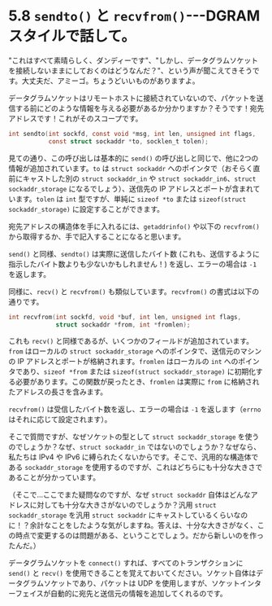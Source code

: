 # 5.8 `sendto()` と `recvfrom()`---DGRAM スタイルで話して。

"これはすべて素晴らしく、ダンディーです"、"しかし、データグラムソケットを接続しないままにしておくのはどうなんだ？"、という声が聞こえてきそうです。大丈夫だ、アミーゴ。ちょうどいいものがありますよ。

データグラムソケットはリモートホストに接続されていないので、パケットを送信する前にどのような情報を与える必要があるか分かりますか？そうです！宛先アドレスです！これがそのスコープです。

```c
int sendto(int sockfd, const void *msg, int len, unsigned int flags,
           const struct sockaddr *to, socklen_t tolen);
```

見ての通り、この呼び出しは基本的に `send()` の呼び出しと同じで、他に2つの情報が追加されています。`to` は `struct sockaddr` へのポインタで（おそらく直前にキャストした別の `struct sockaddr_in` や `struct sockaddr_in6`、`struct sockaddr_storage` になるでしょう）、送信先の IP アドレスとポートが含まれています。`tolen` は `int` 型ですが、単純に `sizeof *to` または `sizeof(struct sockaddr_storage)` に設定することができます。

宛先アドレスの構造体を手に入れるには、`getaddrinfo()` や以下の `recvfrom()` から取得するか、手で記入することになると思います。

`send()` と同様、`sendto()` は実際に送信したバイト数 (これも、送信するように指示したバイト数よりも少ないかもしれません！) を返し、エラーの場合は `-1` を返します。

同様に、`recv()` と `recvfrom()` も類似しています。`recvfrom()` の書式は以下の通りです。

```c
int recvfrom(int sockfd, void *buf, int len, unsigned int flags,
             struct sockaddr *from, int *fromlen);
```

これも `recv()` と同様であるが、いくつかのフィールドが追加されています。`from` はローカルの `struct sockaddr_storage` へのポインタで、送信元のマシンの IP アドレスとポートが格納されます。`fromlen` はローカルの `int` へのポインタであり、`sizeof *from` または `sizeof(struct sockaddr_storage)` に初期化する必要があります。この関数が戻ったとき、`fromlen` は実際に `from` に格納されたアドレスの長さを含みます。

`recvfrom()` は受信したバイト数を返し、エラーの場合は `-1` を返します（`errno` はそれに応じて設定されます）。

そこで質問ですが、なぜソケットの型として `struct sockaddr_storage` を使うのでしょうか？なぜ、`struct sockaddr_in` ではないのでしょうか？なぜなら、私たちは IPv4 や IPv6 に縛られたくないからです。そこで、汎用的な構造体である `sockaddr_storage` を使用するのですが、これはどちらにも十分な大きさであることが分かっています。

（そこで...ここでまた疑問なのですが、なぜ `struct sockaddr` 自体はどんなアドレスに対しても十分な大きさがないのでしょうか？汎用 `struct sockaddr_storage` を汎用 `struct sockaddr` にキャストしているくらいなのに！？余計なことをしたような気がしますね。答えは、十分な大きさがなく、この時点で変更するのは問題がある、ということでしょう。だから新しいのを作ったんだ。）

データグラムソケットを `connect()` すれば、すべてのトランザクションに `send()` と `recv()` を使用できることを覚えておいてください。ソケット自体はデータグラムソケットであり、パケットは UDP を使用しますが、ソケットインターフェイスが自動的に宛先と送信元の情報を追加してくれるのです。
